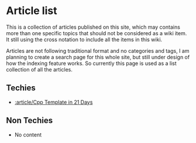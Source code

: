 Article list
==============

This is a collection of articles published on this site, which may contains more than one specific
topics that should not be considered as a wiki item. It still using the cross notation to include
all the items in this wiki.

Articles are not following traditional format and no categories and tags, I am planning to create
a search page for this whole site, but still under design of how the indexing feature works. So 
currently this page is used as a list collection of all the articles.

## Techies

 - [:article/Cpp Template in 21 Days]()

## Non Techies

 - No content
